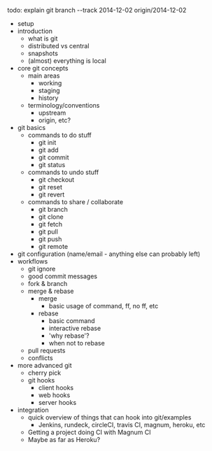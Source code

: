 todo: explain
git branch --track 2014-12-02 origin/2014-12-02

- setup
- introduction
  - what is git
  - distributed vs central
  - snapshots
  - (almost) everything is local
- core git concepts
  - main areas
    - working
    - staging
    - history
  - terminology/conventions
    - upstream
    - origin, etc?
- git basics
  - commands to do stuff
    - git init
    - git add
    - git commit
    - git status
  - commands to undo stuff
    - git checkout
    - git reset
    - git revert
  - commands to share / collaborate
    - git branch
    - git clone
    - git fetch
    - git pull
    - git push
    - git remote
- git configuration (name/email - anything else can probably left)
- workflows
  - git ignore
  - good commit messages
  - fork & branch
  - merge & rebase
    - merge
      - basic usage of command, ff, no ff, etc
    - rebase
      - basic command
      - interactive rebase
      - 'why rebase'?
      - when not to rebase
  - pull requests
  - conflicts
- more advanced git
  - cherry pick
  - git hooks
    - client hooks
    - web hooks
    - server hooks
- integration
  - quick overview of things that can hook into git/examples
    - Jenkins, rundeck, circleCI, travis CI, magnum, heroku, etc
  - Getting a project doing CI with Magnum CI
  - Maybe as far as Heroku?
